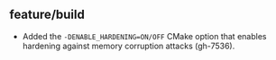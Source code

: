## feature/build

* Added the `-DENABLE_HARDENING=ON/OFF` CMake option that enables hardening
  against memory corruption attacks (gh-7536).
